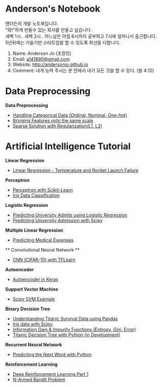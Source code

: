 # Anderson's Notebook

앤더슨의 개발 노트북입니다.<br>
"와!"하게 만들수 있는 회사를 만들고 싶습니다. <br>
새벽 1시.. 새벽 2시.. 어느날은 아침 6시까지 공부하고 7시에 일어나서 출근합니다.<br>
5년뒤에는 기술기반 스타트업을 할 수 있도록 최선을 다합니다. 


1. Name: Anderson Jo (조창민)
2. Email: a141890@gmail.com
3. Website: http://andersonjo.github.io
4. Comment: 내게 능력 주시는 분 안에서 내가 모든 것을 할 수 있다. (빌 4:12)


# Data Preprocessing

**Data Preprocessing**

* [Handling Categorical Data (Ordinal, Nominal, One-hot)](https://github.com/AndersonJo/neo-notebook/blob/master/001%20Data%20Preprocessing/01%20Handling%20Categorical%20Data%20(Ordinal%2C%20Nominal%2C%20One-hot)/01%20Handling%20Categorical%20Data%2001%20(nominal%2C%20ordinal%2C%20one-hot).ipynb)
* [Bringing Features onto the same scale](https://github.com/AndersonJo/neo-notebook/blob/master/001%20Data%20Preprocessing/02%20Feature%20Scaling/01%20Bringing%20Features%20onto%20the%20same%20scale%20(Normalization%2C%20Standardization).ipynb)
* [Sparse Solution with Regularization(L1, L2)](https://github.com/AndersonJo/neo-notebook/blob/master/001%20Data%20Preprocessing/03%20Regularization/01%20Sparse%20Solution%20with%20Regularization%20(Overfitting).ipynb)



# Artificial Intelligence Tutorial 

**Linear Regression**

* [Linear Regression - Temperature and Rocket Launch Failure](https://github.com/AndersonJo/neo-notebook/blob/master/Artificial%20Intelligence%20Tutorial/0000%20Linear%20Regression/Linear%20Regression%20-%20Temperature%20and%20Rocket%20Launch%20Failure.ipynb)

**Perceptron**

* [Perceptron with Scikit-Learn](https://github.com/AndersonJo/neo-notebook/blob/master/Artificial%20Intelligence%20Tutorial/0002%20Perceptron%20(mini-batch%20gradient%20descent)/Iris%20data%20classfication%20with%20Scikit-Learn.ipynb)
* [Iris Data Classification](https://github.com/AndersonJo/neo-notebook/blob/master/Artificial%20Intelligence%20Tutorial/0002%20Perceptron%20(mini-batch%20gradient%20descent)/Iris%20data%20classification%20-%20(perceptron%2C%20sigmoid%2C%20mini-batch%20gradient%20descent).ipynb)

**Logistic Regression**

* [Predicting University Admits using Logistic Regression](https://github.com/AndersonJo/neo-notebook/blob/master/Artificial%20Intelligence%20Tutorial/0003%20Logistic%20Regression/02%20Predicting%20University%20Admission%20with%20Python.ipynb)
* [Predicting University Admission with Scipy](https://github.com/AndersonJo/neo-notebook/blob/master/Artificial%20Intelligence%20Tutorial/0003%20Logistic%20Regression/03%20Predicting%20University%20Admission%20with%20Scipy.ipynb)

**Multiple Linear Regression**

* [Predicting Medical Expenses](https://github.com/AndersonJo/neo-notebook/blob/master/Artificial%20Intelligence%20Tutorial/0004%20Multiple%20Linear%20Regression/Multiple%20Linear%20Regression%20-%20Predicting%20Medical%20Expenses.ipynb)

** Convolutional Neural Network **

* [CNN (CIFAR-10) with TFLearn](https://github.com/AndersonJo/neo-notebook/blob/master/Artificial%20Intelligence%20Tutorial/0100%20Convolutional%20Neural%20Network/CNN%20(CIFAR-10)%20with%20TFLearn.ipynb)

**Autoencoder**

* [Autoencoder in Keras](http://localhost:8888/notebooks/Artificial%20Intelligence%20Tutorial/0005%20Autoencoder/05%20Autoencoders%20in%20Keras.ipynb)


**Support Vector Machine**

* [Scipy SVM Example](https://github.com/AndersonJo/neo-notebook/blob/master/Artificial%20Intelligence%20Tutorial/0010%20Support%20Vector%20Machines/03%20Scipy%20SVM%20Example.ipynb)


**Binary Decision Tree**

* [Understanding Titanic Survival Data using Pandas](https://github.com/AndersonJo/neo-notebook/blob/master/Artificial%20Intelligence%20Tutorial/0011%20Binary%20Decision%20Tree/01%20Understanding%20Titanic%20Survival%20Data%20using%20Pandas.ipynb)
* [Iris data with Scipy](https://github.com/AndersonJo/neo-notebook/blob/master/Artificial%20Intelligence%20Tutorial/0011%20Binary%20Decision%20Tree/02%20Iris%20data%20with%20Scipy.ipynb)
* [Information Gain & Impurity Functions (Entropy, Gini, Error)](https://github.com/AndersonJo/neo-notebook/blob/master/Artificial%20Intelligence%20Tutorial/0011%20Binary%20Decision%20Tree/05%20Information%20Gain%20%26%20Impurity%20Functions%20(Entropy%2C%20Gini%2C%20Error).ipynb)
* [Titanic Decision Tree with Python (in Development)](https://github.com/AndersonJo/neo-notebook/blob/master/Artificial%20Intelligence%20Tutorial/0011%20Binary%20Decision%20Tree/06%20Titanic%20Decision%20Tree%20with%20Python%20(in%20Development).ipynb)

**Recurrent Neural Network**

* [Predicting the Next Word with Python](https://github.com/AndersonJo/neo-notebook/blob/master/Artificial%20Intelligence%20Tutorial/0200%20RNN%20Predicting%20the%20next%20word%20via%20Python/Predicting%20the%20Next%20Word.ipynb)

**Reinforcement Learning**

* [Deep Reinforcement Learning Part 1](https://github.com/AndersonJo/neo-notebook/blob/master/Artificial%20Intelligence%20Tutorial/0701%20Deep%20Reinforcement%20Learning/01%20Deep%20Reinforcement%20Learning%20Part%201.ipynb)
* [N-Armed Bandit Problem](https://github.com/AndersonJo/neo-notebook/blob/master/Artificial%20Intelligence%20Tutorial/0700%20Reinforcement%20Learning/N-Armed%20Bandit%20Problem.ipynb)
